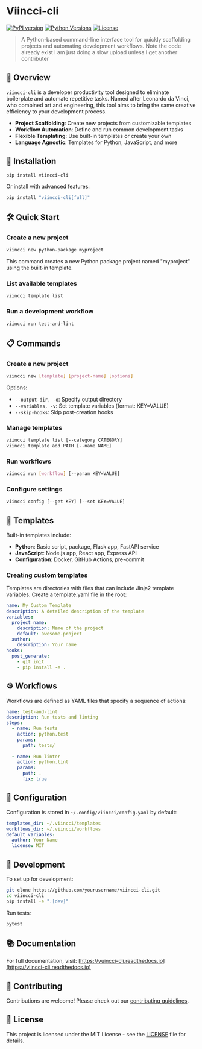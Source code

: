 # Viincci-cli 

[![PyPI version](https://img.shields.io/pypi/v/vinci-cli.svg)](https://pypi.org/project/vinci-cli/)
[![Python Versions](https://img.shields.io/pypi/pyversions/vinci-cli.svg)](https://pypi.org/project/vinci-cli/)
[![License](https://img.shields.io/github/license/yourusername/vinci-cli.svg)](LICENSE)

> A Python-based command-line interface tool for quickly scaffolding projects and automating development workflows.
> Note the code already exist I am just doing a slow upload unless I get another contributer
## 🎨 Overview

`viincci-cli` is a developer productivity tool designed to eliminate boilerplate and automate repetitive tasks. Named after Leonardo da Vinci, who combined art and engineering, this tool aims to bring the same creative efficiency to your development process.

- **Project Scaffolding**: Create new projects from customizable templates
- **Workflow Automation**: Define and run common development tasks
- **Flexible Templating**: Use built-in templates or create your own
- **Language Agnostic**: Templates for Python, JavaScript, and more

## 🚀 Installation

```bash
pip install viincci-cli
```

Or install with advanced features:

```bash
pip install "viincci-cli[full]"
```

## 🛠️ Quick Start

### Create a new project

```bash
viincci new python-package myproject
```

This command creates a new Python package project named "myproject" using the built-in template.

### List available templates

```bash
viincci template list
```

### Run a development workflow

```bash
viincci run test-and-lint
```

## 📋 Commands

### Create a new project

```bash
viincci new [template] [project-name] [options]
```

Options:
- `--output-dir, -o`: Specify output directory
- `--variables, -v`: Set template variables (format: KEY=VALUE)
- `--skip-hooks`: Skip post-creation hooks

### Manage templates

```bash
viincci template list [--category CATEGORY]
viincci template add PATH [--name NAME]
```

### Run workflows

```bash
viincci run [workflow] [--param KEY=VALUE]
```

### Configure settings

```bash
viincci config [--get KEY] [--set KEY=VALUE]
```

## 🧩 Templates

Built-in templates include:

- **Python**: Basic script, package, Flask app, FastAPI service
- **JavaScript**: Node.js app, React app, Express API
- **Configuration**: Docker, GitHub Actions, pre-commit

### Creating custom templates

Templates are directories with files that can include Jinja2 template variables. Create a template.yaml file in the root:

```yaml
name: My Custom Template
description: A detailed description of the template
variables:
  project_name:
    description: Name of the project
    default: awesome-project
  author:
    description: Your name
hooks:
  post_generate:
    - git init
    - pip install -e .
```

## ⚙️ Workflows

Workflows are defined as YAML files that specify a sequence of actions:

```yaml
name: test-and-lint
description: Run tests and linting
steps:
  - name: Run tests
    action: python.test
    params:
      path: tests/
  
  - name: Run linter
    action: python.lint
    params:
      path: .
      fix: true
```

## 🔧 Configuration

Configuration is stored in `~/.config/viincci/config.yaml` by default:

```yaml
templates_dir: ~/.viincci/templates
workflows_dir: ~/.viincci/workflows
default_variables:
  author: Your Name
  license: MIT
```

## 🧪 Development

To set up for development:

```bash
git clone https://github.com/yourusername/viincci-cli.git
cd viincci-cli
pip install -e ".[dev]"
```

Run tests:

```bash
pytest
```

## 📚 Documentation

For full documentation, visit: [https://vuincci-cli.readthedocs.io](https://viincci-cli.readthedocs.io)

## 🤝 Contributing

Contributions are welcome! Please check out our [contributing guidelines](CONTRIBUTING.md).

## 📄 License

This project is licensed under the MIT License - see the [LICENSE](LICENSE) file for details.
